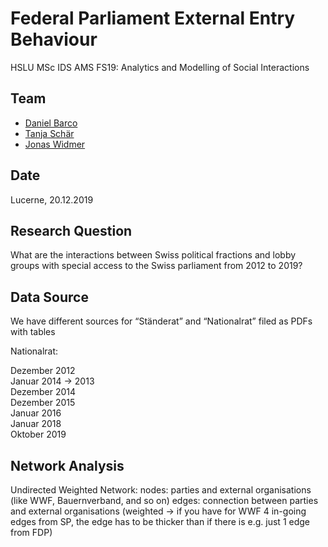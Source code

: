 # Federal Parliament External Entry Behaviour

HSLU MSc IDS AMS FS19:  Analytics and Modelling of Social Interactions

## Team
- [Daniel Barco](https://github.com/danielbarco)
- [Tanja Schär](https://github.com/maximumawesomeness)
- [Jonas Widmer](https://github.com/jonwidi)

## Date
Lucerne, 20.12.2019

## Research Question

What are the interactions between Swiss political fractions and  lobby groups with special access to the Swiss parliament from 2012 to 2019?

## Data Source

We have different sources for “Ständerat” and “Nationalrat” filed as PDFs with tables 

Nationalrat:

Dezember 2012 <br /> 
Januar 2014 → 2013 <br /> 
Dezember 2014 <br /> 
Dezember 2015 <br /> 
Januar 2016 <br /> 
Januar 2018 <br /> 
Oktober 2019 <br /> 

## Network Analysis 

Undirected Weighted Network:
nodes: parties and external organisations (like WWF, Bauernverband, and so on)
edges: connection between parties and external organisations (weighted -> if you have for WWF 4 in-going edges from SP, the edge has to be thicker than if there is e.g. just 1 edge from FDP)
